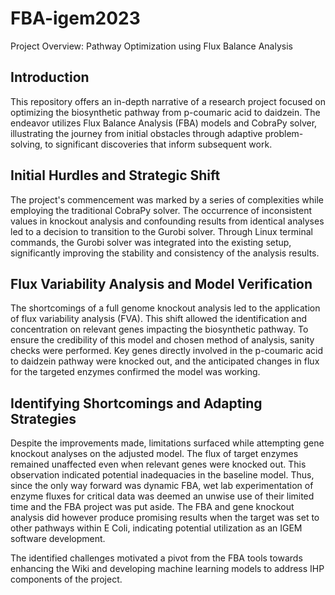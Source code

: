 # FBA-igem2023

Project Overview: Pathway Optimization using Flux Balance Analysis

## Introduction

This repository offers an in-depth narrative of a research project focused on optimizing the biosynthetic pathway from p-coumaric acid to daidzein. The endeavor utilizes Flux Balance Analysis (FBA) models and CobraPy solver, illustrating the journey from initial obstacles through adaptive problem-solving, to significant discoveries that inform subsequent work.

## Initial Hurdles and Strategic Shift

The project's commencement was marked by a series of complexities while employing the traditional CobraPy solver. The occurrence of inconsistent values in knockout analysis and confounding results from identical analyses led to a decision to transition to the Gurobi solver. Through Linux terminal commands, the Gurobi solver was integrated into the existing setup, significantly improving the stability and consistency of the analysis results.

## Flux Variability Analysis and Model Verification

The shortcomings of a full genome knockout analysis led to the application of flux variability analysis (FVA). This shift allowed the identification and concentration on relevant genes impacting the biosynthetic pathway. To ensure the credibility of this model and chosen method of analysis, sanity checks were performed. Key genes directly involved in the p-coumaric acid to daidzein pathway were knocked out, and the anticipated changes in flux for the targeted enzymes confirmed the model was working.

## Identifying Shortcomings and Adapting Strategies

Despite the improvements made, limitations surfaced while attempting gene knockout analyses on the adjusted model. The flux of target enzymes remained unaffected even when relevant genes were knocked out. This observation indicated potential inadequacies in the baseline model. Thus, since the only way forward was dynamic FBA, wet lab experimentation of enzyme fluxes for critical data was deemed an unwise use of their limited time and the FBA project was put aside. The FBA and gene knockout analysis did however produce promising results when the target was set to other pathways within E Coli, indicating potential utilization as an IGEM software development.

The identified challenges motivated a pivot from the FBA tools towards enhancing the Wiki and developing machine learning models to address IHP components of the project.
